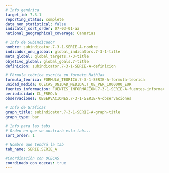 ```yaml
---
# Info genérica
target_id: 7.3.1
reporting_status: complete
data_non_statistical: false
indicator_sort_order: 07-03-01-aa
national_geographical_coverage: Canarias

# Info de Subindicador
nombre: subindicator.7-3-1-SERIE-A-nombre
indicador_onu_global: global_indicators.7-3-1-title
meta_global: global_targets.7-3-title
objetivo_global: global_goals.7-title
definicion: subindicator.7-3-1-SERIE-A-definicion

# Fórmula teórica escrita en formato MathJax
formula_teorica: FORMULA_TEORICA.7-3-1-SERIE-A-formula-teorica
unidad_medida: OCECAS_UNIDAD_MEDIDA.T_OE_PER_1000000_EUR
fuentes_informacion: FUENTES_INFORMACION.7-3-1-SERIE-A-fuentes-informacion
periodicidad: CL_FREQ.A
observaciones: OBSERVACIONES.7-3-1-SERIE-A-observaciones

# Info de Gráficas
graph_title: subindicator.7-3-1-SERIE-A-graph-title
graph_type: bar

# Info para las tabs
# Orden en que se mostrará esta tab...
sort_order: 1

# Nombre que tendrá la tab
tab_name: SERIE.SERIE_A

#Coordinación con OCECAS
coordinado_con_ocecas: true
---
```

